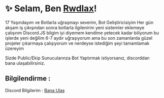 # ✨ Selam, Ben <a href="https://discord.com/users/997774577855910032">Rwdlax</a>!

17 Yaşındayım ve Botlarla uğraşmayı severim, Bot Geliştiricisiyim Her gün akşam iş çıkışından sonra botlarla ilgilenirim yeni sistemler eklemeye çalışırım Discord.JS bilgim iyi diyemem kendime yetecek kadar biliyorum bu işlerde yeni değilim 6-7 aydır uğraşıyorum ama bu son zamanlarda güzel projeler çıkarmaya çalışıyorum ve nerdeyse istediğim şeyi tamamlamak üzereyim

Sizde Public/Ekip Sunucularınza Bot Yaptırmak istiyorsanız, discorddan bana ulaşabilirsiniz.

## Bilgilendirme : 
Discord Bilgilerim : [Bana Ulaş](https://discord.com/users/997774577855910032)

 
